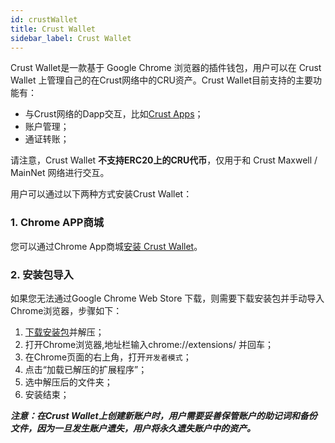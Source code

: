 ```yaml
---
id: crustWallet
title: Crust Wallet
sidebar_label: Crust Wallet
---
```


Crust Wallet是一款基于 Google Chrome 浏览器的插件钱包，用户可以在 Crust Wallet 上管理自己的在Crust网络中的CRU资产。Crust Wallet目前支持的主要功能有：

* 与Crust网络的Dapp交互，比如[Crust Apps](https://apps.crust.network/#/accounts)；
* 账户管理；
* 通证转账；

请注意，Crust Wallet **不支持ERC20上的CRU代币**，仅用于和 Crust Maxwell / MainNet 网络进行交互。

用户可以通过以下两种方式安装Crust Wallet：

### 1. Chrome APP商城

您可以通过Chrome App商城[安装 Crust Wallet](https://chrome.google.com/webstore/detail/crust-wallet/jccapkebeeiajkkdemacblkjhhhboiek)。

### 2. 安装包导入

如果您无法通过Google Chrome Web Store 下载，则需要下载安装包并手动导入Chrome浏览器，步骤如下：

  1. [下载安装包](https://github.com/crustio/crust-extension/releases/download/v2.0.3/crust-wallet-2.0.3.zip)并解压；
  2. 打开Chrome浏览器,地址栏输入chrome://extensions/ 并回车；
  3. 在Chrome页面的右上角，打开`开发者模式`；
  4. 点击“加载已解压的扩展程序”；
  5. 选中解压后的文件夹；
  6. 安装结束；

***注意：在Crust Wallet上创建新账户时，用户需要妥善保管账户的助记词和备份文件，因为一旦发生账户遗失，用户将永久遗失账户中的资产。***
